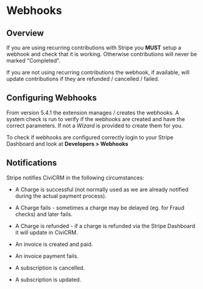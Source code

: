 # Webhooks

## Overview
If you are using recurring contributions with Stripe you **MUST** setup a webhook and check that it is working. Otherwise contributions will never be marked "Completed".

If you are not using recurring contributions the webhook, if available, will update contributions if they are refunded / cancelled / failed.

## Configuring Webhooks
From version 5.4.1 the extension manages / creates the webhooks. A system check is run to verify if the webhooks are created and have the correct parameters. If not a *Wizard* is provided to create them for you.

To check if webhooks are configured correctly login to your Stripe Dashboard and look at **Developers > Webhooks**
 
## Notifications

Stripe notifies CiviCRM in the following circumstances:

* A Charge is successful (not normally used as we are already notified during the actual payment process).
* A Charge fails - sometimes a charge may be delayed (eg. for Fraud checks) and later fails.
* A Charge is refunded - if a charge is refunded via the Stripe Dashboard it will update in CiviCRM.

* An invoice is created and paid.
* An invoice payment fails.
* A subscription is cancelled.
* A subscription is updated.
